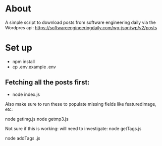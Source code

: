 # About

A simple script to download posts from software engineering daily via the Wordpres api: https://softwareengineeringdaily.com/wp-json/wp/v2/posts

# Set up
 - npm install
 - cp .env.example .env

 ## Fetching all the posts first:
 - node index.js

 Also make sure to run these to populate missing fields like featuredImage, etc:

node getimg.js
node getmp3.js


Not sure if this is working: will need to investigate:
node getTags.js

node addTags .js

